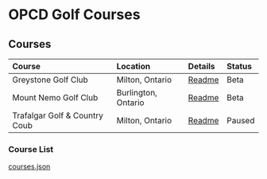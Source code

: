# OPCD Golf Courses

## Courses

| Course | Location | Details | Status |
| :--- | :--- | :--- | :--- |
| Greystone Golf Club | Milton, Ontario | [Readme](/greystone-gc/README.md) | Beta |
| Mount Nemo Golf Club | Burlington, Ontario | [Readme](/mount-nemo-gc/README.md) | Beta |
| Trafalgar Golf & Country Coub | Milton, Ontario | [Readme](/trafalgar.md) | Paused |

### Course List

[courses.json](/courses.json)

